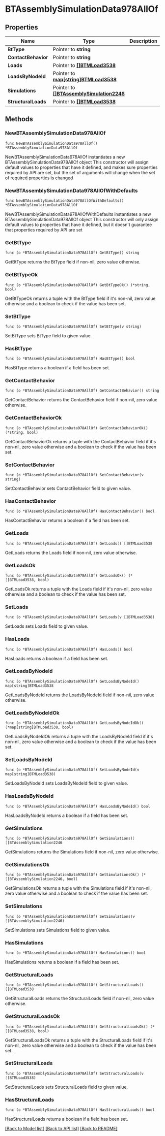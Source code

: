 # BTAssemblySimulationData978AllOf

## Properties

Name | Type | Description | Notes
------------ | ------------- | ------------- | -------------
**BtType** | Pointer to **string** |  | [optional] 
**ContactBehavior** | Pointer to **string** |  | [optional] 
**Loads** | Pointer to [**[]BTMLoad3538**](BTMLoad3538.md) |  | [optional] 
**LoadsByNodeId** | Pointer to [**map[string]BTMLoad3538**](BTMLoad3538.md) |  | [optional] 
**Simulations** | Pointer to [**[]BTAssemblySimulation2246**](BTAssemblySimulation2246.md) |  | [optional] 
**StructuralLoads** | Pointer to [**[]BTMLoad3538**](BTMLoad3538.md) |  | [optional] 

## Methods

### NewBTAssemblySimulationData978AllOf

`func NewBTAssemblySimulationData978AllOf() *BTAssemblySimulationData978AllOf`

NewBTAssemblySimulationData978AllOf instantiates a new BTAssemblySimulationData978AllOf object
This constructor will assign default values to properties that have it defined,
and makes sure properties required by API are set, but the set of arguments
will change when the set of required properties is changed

### NewBTAssemblySimulationData978AllOfWithDefaults

`func NewBTAssemblySimulationData978AllOfWithDefaults() *BTAssemblySimulationData978AllOf`

NewBTAssemblySimulationData978AllOfWithDefaults instantiates a new BTAssemblySimulationData978AllOf object
This constructor will only assign default values to properties that have it defined,
but it doesn't guarantee that properties required by API are set

### GetBtType

`func (o *BTAssemblySimulationData978AllOf) GetBtType() string`

GetBtType returns the BtType field if non-nil, zero value otherwise.

### GetBtTypeOk

`func (o *BTAssemblySimulationData978AllOf) GetBtTypeOk() (*string, bool)`

GetBtTypeOk returns a tuple with the BtType field if it's non-nil, zero value otherwise
and a boolean to check if the value has been set.

### SetBtType

`func (o *BTAssemblySimulationData978AllOf) SetBtType(v string)`

SetBtType sets BtType field to given value.

### HasBtType

`func (o *BTAssemblySimulationData978AllOf) HasBtType() bool`

HasBtType returns a boolean if a field has been set.

### GetContactBehavior

`func (o *BTAssemblySimulationData978AllOf) GetContactBehavior() string`

GetContactBehavior returns the ContactBehavior field if non-nil, zero value otherwise.

### GetContactBehaviorOk

`func (o *BTAssemblySimulationData978AllOf) GetContactBehaviorOk() (*string, bool)`

GetContactBehaviorOk returns a tuple with the ContactBehavior field if it's non-nil, zero value otherwise
and a boolean to check if the value has been set.

### SetContactBehavior

`func (o *BTAssemblySimulationData978AllOf) SetContactBehavior(v string)`

SetContactBehavior sets ContactBehavior field to given value.

### HasContactBehavior

`func (o *BTAssemblySimulationData978AllOf) HasContactBehavior() bool`

HasContactBehavior returns a boolean if a field has been set.

### GetLoads

`func (o *BTAssemblySimulationData978AllOf) GetLoads() []BTMLoad3538`

GetLoads returns the Loads field if non-nil, zero value otherwise.

### GetLoadsOk

`func (o *BTAssemblySimulationData978AllOf) GetLoadsOk() (*[]BTMLoad3538, bool)`

GetLoadsOk returns a tuple with the Loads field if it's non-nil, zero value otherwise
and a boolean to check if the value has been set.

### SetLoads

`func (o *BTAssemblySimulationData978AllOf) SetLoads(v []BTMLoad3538)`

SetLoads sets Loads field to given value.

### HasLoads

`func (o *BTAssemblySimulationData978AllOf) HasLoads() bool`

HasLoads returns a boolean if a field has been set.

### GetLoadsByNodeId

`func (o *BTAssemblySimulationData978AllOf) GetLoadsByNodeId() map[string]BTMLoad3538`

GetLoadsByNodeId returns the LoadsByNodeId field if non-nil, zero value otherwise.

### GetLoadsByNodeIdOk

`func (o *BTAssemblySimulationData978AllOf) GetLoadsByNodeIdOk() (*map[string]BTMLoad3538, bool)`

GetLoadsByNodeIdOk returns a tuple with the LoadsByNodeId field if it's non-nil, zero value otherwise
and a boolean to check if the value has been set.

### SetLoadsByNodeId

`func (o *BTAssemblySimulationData978AllOf) SetLoadsByNodeId(v map[string]BTMLoad3538)`

SetLoadsByNodeId sets LoadsByNodeId field to given value.

### HasLoadsByNodeId

`func (o *BTAssemblySimulationData978AllOf) HasLoadsByNodeId() bool`

HasLoadsByNodeId returns a boolean if a field has been set.

### GetSimulations

`func (o *BTAssemblySimulationData978AllOf) GetSimulations() []BTAssemblySimulation2246`

GetSimulations returns the Simulations field if non-nil, zero value otherwise.

### GetSimulationsOk

`func (o *BTAssemblySimulationData978AllOf) GetSimulationsOk() (*[]BTAssemblySimulation2246, bool)`

GetSimulationsOk returns a tuple with the Simulations field if it's non-nil, zero value otherwise
and a boolean to check if the value has been set.

### SetSimulations

`func (o *BTAssemblySimulationData978AllOf) SetSimulations(v []BTAssemblySimulation2246)`

SetSimulations sets Simulations field to given value.

### HasSimulations

`func (o *BTAssemblySimulationData978AllOf) HasSimulations() bool`

HasSimulations returns a boolean if a field has been set.

### GetStructuralLoads

`func (o *BTAssemblySimulationData978AllOf) GetStructuralLoads() []BTMLoad3538`

GetStructuralLoads returns the StructuralLoads field if non-nil, zero value otherwise.

### GetStructuralLoadsOk

`func (o *BTAssemblySimulationData978AllOf) GetStructuralLoadsOk() (*[]BTMLoad3538, bool)`

GetStructuralLoadsOk returns a tuple with the StructuralLoads field if it's non-nil, zero value otherwise
and a boolean to check if the value has been set.

### SetStructuralLoads

`func (o *BTAssemblySimulationData978AllOf) SetStructuralLoads(v []BTMLoad3538)`

SetStructuralLoads sets StructuralLoads field to given value.

### HasStructuralLoads

`func (o *BTAssemblySimulationData978AllOf) HasStructuralLoads() bool`

HasStructuralLoads returns a boolean if a field has been set.


[[Back to Model list]](../README.md#documentation-for-models) [[Back to API list]](../README.md#documentation-for-api-endpoints) [[Back to README]](../README.md)


